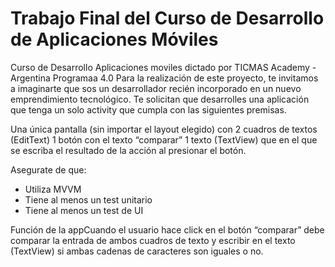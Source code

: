 # Trabajo Final del Curso de Desarrollo de Aplicaciones Móviles
Curso de Desarrollo Aplicaciones moviles dictado por TICMAS Academy - Argentina Programaa 4.0
Para la realización de este proyecto, te invitamos a imaginarte que sos un desarrollador recién 
incorporado en un nuevo emprendimiento tecnológico. Te solicitan que desarrolles una aplicación 
que tenga un solo activity que cumpla con las siguientes premisas.

Una única pantalla (sin importar el layout elegido) con
2 cuadros de textos (EditText) 
1 botón con el texto “comparar”
1 texto (TextView) que en el que se escriba el resultado de la acción al presionar el botón.

Asegurate de que:
- Utiliza MVVM
- Tiene al menos un test unitario
- Tiene al menos un test de UI

Función de la appCuando el usuario hace click en el botón “comparar” 
debe comparar la entrada de ambos cuadros de texto y escribir en el texto 
(TextView) si ambas cadenas de caracteres son iguales o no.
